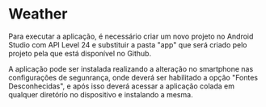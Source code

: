 # Weather
Para executar a aplicação, é necessário criar um novo projeto no Android Studio com API Level 24 e substituir a pasta "app" que será criado pelo projeto pela que está disponível no Github.

A aplicação pode ser instalada realizando a alteração no smartphone nas configurações de segunrança, onde deverá ser habilitado a opção "Fontes Desconhecidas", e após isso deverá acessar a aplicação colada em qualquer diretório no dispositivo e instalando a mesma.
